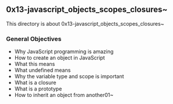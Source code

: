 ## 0x13-javascript_objects_scopes_closures~

This directory is about 0x13-javascript_objects_scopes_closures~

### General Objectives
* Why JavaScript programming is amazing
* How to create an object in JavaScript
* What this means
* What undefined means
* Why the variable type and scope is important
* What is a closure
* What is a prototype
* How to inherit an object from another01~
